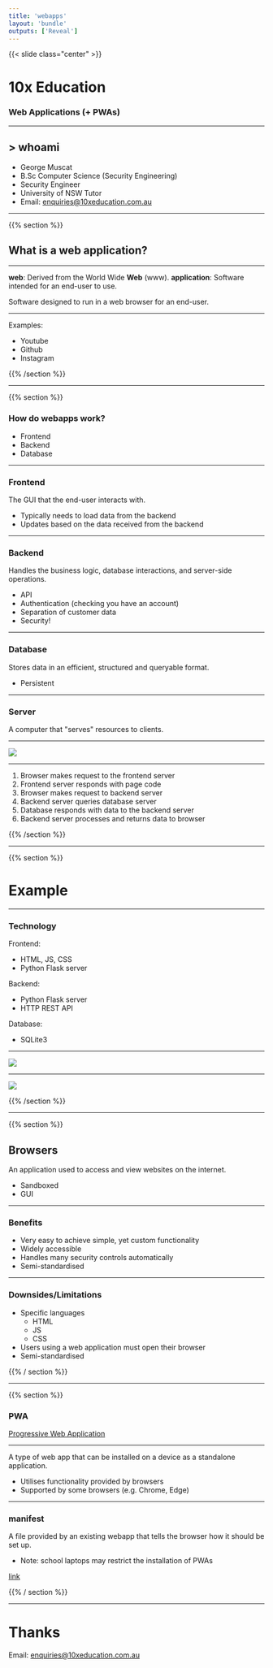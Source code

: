 ```yaml
---
title: 'webapps'
layout: 'bundle'
outputs: ['Reveal']
---
```


{{< slide class="center" >}}

# 10x Education

### Web Applications (+ PWAs)

---

## > whoami

-   George Muscat
-   B.Sc Computer Science (Security Engineering)
-   Security Engineer
-   University of NSW Tutor
-   Email: [enquiries@10xeducation.com.au](mailto:enquiries@10xeducation.com.au)

---

{{% section %}}

## What is a web application?

---

**web**: Derived from the World Wide **Web** (www).
**application**: Software intended for an end-user to use.

Software designed to run in a web browser for an end-user.

---

Examples:

-   Youtube
-   Github
-   Instagram

{{% /section %}}

---

{{% section %}}

### How do webapps work?

-   Frontend
-   Backend
-   Database

---

### Frontend

The GUI that the end-user interacts with.

-   Typically needs to load data from the backend
-   Updates based on the data received from the backend

---

### Backend

Handles the business logic, database interactions, and server-side operations.

-   API
-   Authentication (checking you have an account)
-   Separation of customer data
-   Security!

---

### Database

Stores data in an efficient, structured and queryable format.

-   Persistent

---

### Server

A computer that "serves" resources to clients.

---

<img src="/assets/img/flow.jpg"/>

---

1. Browser makes request to the frontend server
2. Frontend server responds with page code
3. Browser makes request to backend server
4. Backend server queries database server
5. Database responds with data to the backend server
6. Backend server processes and returns data to browser

{{% /section %}}

---

{{% section  %}}

# Example

---

### Technology

Frontend:

-   HTML, JS, CSS
-   Python Flask server

Backend:

-   Python Flask server
-   HTTP REST API

Database:

-   SQLite3

---

<img src="/assets/img/flow2.jpg"/>

---

<img src="/assets/img/logic.jpg"/>

{{% /section %}}

---

{{% section %}}

## Browsers

An application used to access and view websites on the internet.

-   Sandboxed
-   GUI

---

### Benefits

-   Very easy to achieve simple, yet custom functionality
-   Widely accessible
-   Handles many security controls automatically
-   Semi-standardised

---

### Downsides/Limitations

-   Specific languages
    -   HTML
    -   JS
    -   CSS
-   Users using a web application must open their browser
-   Semi-standardised

{{% / section %}}

---

{{% section  %}}

### PWA

[Progressive Web Application](https://developer.mozilla.org/en-US/docs/Web/Progressive_web_apps)

---

A type of web app that can be installed on a device as a standalone application.

-   Utilises functionality provided by browsers
-   Supported by some browsers (e.g. Chrome, Edge)

---

### manifest

A file provided by an existing webapp that tells the browser how it should be set up.

-   Note: school laptops may restrict the installation of PWAs

[link](https://developer.mozilla.org/en-US/docs/Web/Manifest)

{{% / section %}}

---

# Thanks

Email: [enquiries@10xeducation.com.au](mailto:enquiries@10xeducation.com.au)
